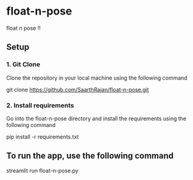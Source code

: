 # float-n-pose
float n pose !!

## Setup

### 1. Git Clone
Clone the repository in your local machine using the following command

git clone https://github.com/SaarthRajan/float-n-pose.git

### 2. Install requirements
Go into the float-n-pose directory and install the requirements using the following command

pip install -r requirements.txt

## To run the app, use the following command

streamlit run float-n-pose.py
